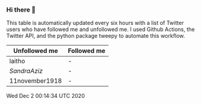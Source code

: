 ### Hi there 👋

This table is automatically updated every six hours with a list of Twitter users who have followed me and unfollowed me. I used Github Actions, the Twitter API, and the python package tweepy to automate this workflow.

| Unfollowed me |  Followed me |
| --- | --- |
|laitho|-|
|_SandraAziz_|-|
|11november1918|-|
Wed Dec  2 00:14:34 UTC 2020
